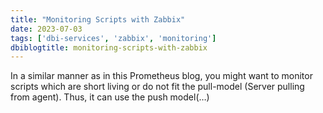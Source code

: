 ```yaml
---
title: "Monitoring Scripts with Zabbix"
date: 2023-07-03
tags: ['dbi-services', 'zabbix', 'monitoring']
dbiblogtitle: monitoring-scripts-with-zabbix
---
```

In a similar manner as in this Prometheus blog, you might want to monitor scripts which are short living or do not fit the pull-model (Server pulling from agent). Thus, it can use the push model(…)